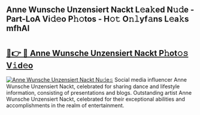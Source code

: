 ## Anne Wunsche Unzensiert Nackt L𝚎a𝚔ed N𝚞𝚍e - Part-LoA Vi𝚍𝚎o P𝚑𝚘tos - H𝚘𝚝 O𝚗𝚕yf𝚊ns L𝚎a𝚔s mfhAl

# <h2><a href="http://kf0ftnj.oniu.top/?m=Anne+Wunsche+Unzensiert+Nackt">🔗👉 🔴 Anne Wunsche Unzensiert Nackt P𝚑ot𝚘𝚜 V𝚒d𝚎o</a></h2>

[![Anne Wunsche Unzensiert Nackt Nu𝚍e𝚜](https://i.imgur.com/0qMVB7G.gif)](http://kf0ftnj.oniu.top/?m=Anne+Wunsche+Unzensiert+Nackt)
Social media influencer Anne Wunsche Unzensiert Nackt, celebrated for sharing dance and lifestyle information, consisting of presentations and blogs. Outstanding artist Anne Wunsche Unzensiert Nackt, celebrated for their exceptional abilities and accomplishments in the realm of entertainment.  

